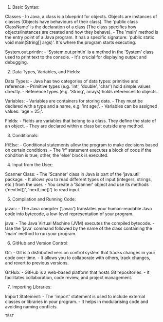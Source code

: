 1. Basic Syntax:

Classes
	- In Java, a class is a blueprint for objects. Objects are instances of classes (Objects have behaviours of their class). The 'public class ClassName' is the declaration of a class (The class specifies how objects/instances are created and how they behave).
	- The 'main' method is the entry point of a Java program. It has a specific signature: 'public static void main(String[] args)'. It's where the program starts executing.

System.out.println:
	- 'System.out.println' is a method in the 'System' class used to print text to the console.
	- It's crucial for displaying output and debugging.


2. Data Types, Variables, and Fields:

Data Types:
	- Java has two categories of data types: primitive and reference.
	- Primitive types (e.g. 'int', 'double', 'char') hold simple values directly.
	- Reference types (e.g. 'String', arrays) holds references to objects.

Variables:
	- Variables are containers for storing data.
	- They must be declared with a type and a name, e.g. 'int age;'.
	- Variables can be assigned values: 'age = 25;'.

Fields:
	- Fields are variables that belong to a class. They define the state of an object.
	- They are declared within a class but outside any method.


3. Conditionals:

If/Else:
	- Conditional statements allow the program to make decisions based on certain conditions.
	- The 'if' statement executes a block of code if the condition is true; other, the 'else' block is executed.


4. Input from the User;

Scanner Class:
	- The 'Scanner' class in Java is part of the 'java.util' package.
	- It allows you to read different types of input (integers, strings, etc.) from the user.
	- You create a 'Scanner' object and use its methods ('nextInt()', 'nextLine()') to read input.

5. Compilation and Running Code:

javac:
	- The Java compiler ('javac') translates your human-readable Java code into bytecode, a low-level representation of your program.

java:
	- The Java Virtual Machine (JVM) executes the compiled bytecode.
	- Use the 'java' command followed by the name of the class containing the 'main' method to run your program.


6. GitHub and Version Control:

Git:
	- Git is a distributed version control system that tracks changes in your code over time.
	- It allows you to collaborate with others, track changes, and revert to previous versions.

GitHub:
	- GitHub is a web-based platform that hosts Git repositories.
	- It facilitates collaboration, code review, and project management.


7. Importing Libraries:

Import Statement:
	- The 'import' statement is used to include external classes or libraries in your program.
	- It helps in modularising code and avoiding naming conflicts.

	TEST